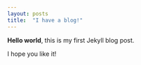 ```yaml
---
layout: posts
title:  "I have a blog!"
---
```


**Hello world**, this is my first Jekyll blog post.

I hope you like it!
